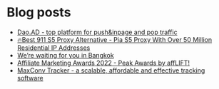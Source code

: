 # Blog posts
<!-- BLOG-POST-LIST:START -->
- [Dao.AD - top platform for push&amp;inpage and pop traffic](https://afflift.com/f/threads/dao-ad-top-platform-for-push-inpage-and-pop-traffic.5708/)
- [🔥Best 911 S5 Proxy Alternative - Pia S5 Proxy With Over 50 Million Residential IP Addresses](https://afflift.com/f/threads/%F0%9F%94%A5best-911-s5-proxy-alternative-pia-s5-proxy-with-over-50-million-residential-ip-addresses.9818/)
- [We’re waiting for you in Bangkok](https://afflift.com/f/threads/we%E2%80%99re-waiting-for-you-in-bangkok.9942/)
- [Affiliate Marketing Awards 2022 - Peak Awards by affLIFT!](https://afflift.com/f/threads/affiliate-marketing-awards-2022-peak-awards-by-afflift.9939/)
- [MaxConv Tracker - a scalable, affordable and effective tracking software](https://afflift.com/f/threads/maxconv-tracker-a-scalable-affordable-and-effective-tracking-software.9941/)
<!-- BLOG-POST-LIST:END -->

